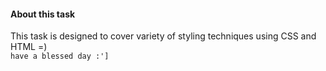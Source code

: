 #### About this task

This task is designed to cover variety of styling techniques using CSS and HTML =)
<br>
`have a blessed day :']`